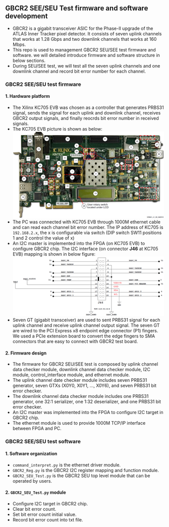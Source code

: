 ## GBCR2 SEE/SEU Test firmware and software development
  - GBCR2 is a gigabit transceiver ASIC for the Phase-II upgrade of the ATLAS Inner Tracker pixel detector. It consists of seven uplink channels that works at 1.28 Gbps and two downlink channels that works at 160 Mbps.
  - This repo is used to management GBCR2 SEU/SEE test firmware and software. we will detailed introduce firmware and software structure in below sections. 
  - During SEU/SEE test, we will test all the seven uplink channels and one downlink channel and record bit error number for each channel.

### GBCR2 SEE/SEU test firmware 
#### 1. **Hardware platform**
  - The Xilinx KC705 EVB was chosen as a controller that generates PRBS31 signal, sends the signal for each uplink and downlink channel, receives GBCR2 output signals, and finally reocrds bit error number in received signals.
  - The KC705 EVB picture is shown as below:
  ![KC705 EVB Picture](https://github.com/weizhangccnu/Python_Script/blob/master/ETROC1_TDC_Test_Software/Img/KC705_EVB.png)
  - The PC was connected with KC705 EVB through 1000M ethernet cable and can read each channel bit error number. The IP address of KC705 is `192.168.2.x`, the x is configurable via switch (DIP switch SW11 positions 1 and 2 control the value of x)
  - An I2C master is implemented into the FPGA (on KC705 EVB) to configure GBCR2 chip. The I2C interface (on connector **J46** at KC705 EVB) mapping is shown in below figure:
  ![I2C interface Mapping](https://github.com/weizhangccnu/Python_Script/blob/master/ETROC1_TDC_Test_Software/Img/I2C_Interface_Mapping.png)
  - Seven GT (gigabit transceiver) are used to sent PRBS31 signal for each uplink channel and receive uplink channel output signal. The seven GT are wired to the PCI Express x8 endpoint edge connector (P1) fingers. We used a PCIe extension board to convert the edge fingers to SMA connectors that are easy to connect with GBCR2 test board.
#### 2. **Firmware design**
  * The firmware for GBCR2 SEU/SEE test is composed by uplink channel data checker module, downlink channel data checker module, I2C module, control_interface module, and ethernet module.
  * The uplink channel date checker module includes seven PRBS31 generator, seven GTXs (X0Y0, X0Y1, ..., X0Y6), and seven PRBS31 bit error checker.
  * The downlink channel data checker module includes one PRBS31 generator, one 32:1 serializer, one 1:32 deserializer, and one PRBS31 bit error checker.
  * An I2C master was implemented into the FPGA to configure I2C target in GBCR2 chip.
  * The ethernet module is used to provide 1000M TCP/IP interface between FPGA and PC.
### GBCR2 SEE/SEU test software
#### 1. Software organization
  * `command_interpret.py` is the ethernet driver module.
  * `GBCR2_Reg.py` is the GBCR2 I2C register mapping and function module.
  * `GBCR2_SEU_Test.py` is the GBCR2 SEU top level module that can be operated by users.
#### 2. `GBCR2_SEU_Test.py` module 
  * Configure I2C target in GBCR2 chip.
  * Clear bit error count.
  * Set bit error count initial value.
  * Record bit error count into txt file.

